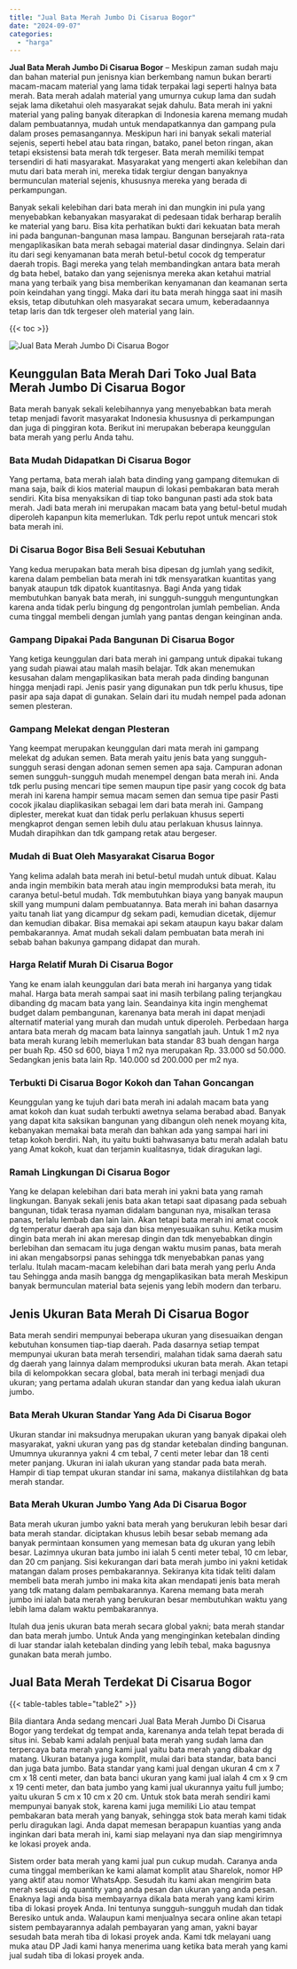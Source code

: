 ```yaml
---
title: "Jual Bata Merah Jumbo Di Cisarua Bogor"
date: "2024-09-07"
categories: 
  - "harga"
---
```


**Jual Bata Merah Jumbo Di Cisarua Bogor** – Meskipun zaman sudah maju dan bahan material pun jenisnya kian berkembang namun bukan berarti macam-macam material yang lama tidak terpakai lagi seperti halnya bata merah. Bata merah adalah material yang umurnya cukup lama dan sudah sejak lama diketahui oleh masyarakat sejak dahulu. Bata merah ini yakni material yang paling banyak diterapkan di Indonesia karena memang mudah dalam pembuatannya, mudah untuk mendapatkannya dan gampang pula dalam proses pemasangannya. Meskipun hari ini banyak sekali material sejenis, seperti hebel atau bata ringan, batako, panel beton ringan, akan tetapi eksistensi bata merah tdk tergeser. Bata merah memiliki tempat tersendiri di hati masyarakat. Masyarakat yang mengerti akan kelebihan dan mutu dari bata merah ini, mereka tidak tergiur dengan banyaknya bermunculan material sejenis, khususnya mereka yang berada di perkampungan.

Banyak sekali kelebihan dari bata merah ini dan mungkin ini pula yang menyebabkan kebanyakan masyarakat di pedesaan tidak berharap beralih ke material yang baru. Bisa kita perhatikan bukti dari kekuatan bata merah ini pada bangunan-bangunan masa lampau. Bangunan bersejarah rata-rata mengaplikasikan bata merah sebagai material dasar dindingnya. Selain dari itu dari segi kenyamanan bata merah betul-betul cocok dg temperatur daerah tropis. Bagi mereka yang telah membandingkan antara bata merah dg bata hebel, batako dan yang sejenisnya mereka akan ketahui matrial mana yang terbaik yang bisa memberikan kenyamanan dan keamanan serta poin keindahan yang tinggi. Maka dari itu bata merah hingga saat ini masih eksis, tetap dibutuhkan oleh masyarakat secara umum, keberadaannya tetap laris dan tdk tergeser oleh material yang lain.

{{< toc >}}

![Jual Bata Merah Jumbo Di Cisarua Bogor](/images/jual-bata-merah-22.png)

## Keunggulan Bata Merah Dari Toko Jual Bata Merah Jumbo Di Cisarua Bogor

Bata merah banyak sekali kelebihannya yang menyebabkan bata merah tetap menjadi favorit masyarakat Indonesia khususnya di perkampungan dan juga di pinggiran kota. Berikut ini merupakan beberapa keunggulan bata merah yang perlu Anda tahu.

### Bata Mudah Didapatkan Di Cisarua Bogor

Yang pertama, bata merah ialah bata dinding yang gampang ditemukan di mana saja, baik di kios material maupun di lokasi pembakaran bata merah sendiri. Kita bisa menyaksikan di tiap toko bangunan pasti ada stok bata merah. Jadi bata merah ini merupakan macam bata yang betul-betul mudah diperoleh kapanpun kita memerlukan. Tdk perlu repot untuk mencari stok bata merah ini.

### Di Cisarua Bogor Bisa Beli Sesuai Kebutuhan

Yang kedua merupakan bata merah bisa dipesan dg jumlah yang sedikit, karena dalam pembelian bata merah ini tdk mensyaratkan kuantitas yang banyak ataupun tdk dipatok kuantitasnya. Bagi Anda yang tidak membutuhkan banyak bata merah, ini sungguh-sungguh menguntungkan karena anda tidak perlu bingung dg pengontrolan jumlah pembelian. Anda cuma tinggal membeli dengan jumlah yang pantas dengan keinginan anda.

### Gampang Dipakai Pada Bangunan Di Cisarua Bogor

Yang ketiga keunggulan dari bata merah ini gampang untuk dipakai tukang yang sudah piawai atau malah masih belajar. Tdk akan menemukan kesusahan dalam mengaplikasikan bata merah pada dinding bangunan hingga menjadi rapi. Jenis pasir yang digunakan pun tdk perlu khusus, tipe pasir apa saja dapat di gunakan. Selain dari itu mudah nempel pada adonan semen plesteran.

### Gampang Melekat dengan Plesteran

Yang keempat merupakan keunggulan dari mata merah ini gampang melekat dg adukan semen. Bata merah yaitu jenis bata yang sungguh-sungguh serasi dengan adonan semen semen apa saja. Campuran adonan semen sungguh-sungguh mudah menempel dengan bata merah ini. Anda tdk perlu pusing mencari tipe semen maupun tipe pasir yang cocok dg bata merah ini karena hampir semua macam semen dan semua tipe pasir Pasti cocok jikalau diaplikasikan sebagai lem dari bata merah ini. Gampang diplester, merekat kuat dan tidak perlu perlakuan khusus seperti mengkaprot dengan semen lebih dulu atau perlakuan khusus lainnya. Mudah dirapihkan dan tdk gampang retak atau bergeser.

### Mudah di Buat Oleh Masyarakat Cisarua Bogor

Yang kelima adalah bata merah ini betul-betul mudah untuk dibuat. Kalau anda ingin membikin bata merah atau ingin memproduksi bata merah, itu caranya betul-betul mudah. Tdk membutuhkan biaya yang banyak maupun skill yang mumpuni dalam pembuatannya. Bata merah ini bahan dasarnya yaitu tanah liat yang dicampur dg sekam padi, kemudian dicetak, dijemur dan kemudian dibakar. Bisa memakai api sekam ataupun kayu bakar dalam pembakarannya. Amat mudah sekali dalam pembuatan bata merah ini sebab bahan bakunya gampang didapat dan murah.

### Harga Relatif Murah Di Cisarua Bogor

Yang ke enam ialah keunggulan dari bata merah ini harganya yang tidak mahal. Harga bata merah sampai saat ini masih terbilang paling terjangkau dibanding dg macam bata yang lain. Seandainya kita ingin menghemat budget dalam pembangunan, karenanya bata merah ini dapat menjadi alternatif material yang murah dan mudah untuk diperoleh. Perbedaan harga antara bata merah dg macam bata lainnya sangatlah jauh. Untuk 1 m2 nya bata merah kurang lebih memerlukan bata standar 83 buah dengan harga per buah Rp. 450 sd 600, biaya 1 m2 nya merupakan Rp. 33.000 sd 50.000. Sedangkan jenis bata lain Rp. 140.000 sd 200.000 per m2 nya.

### Terbukti Di Cisarua Bogor Kokoh dan Tahan Goncangan

Keunggulan yang ke tujuh dari bata merah ini adalah macam bata yang amat kokoh dan kuat sudah terbukti awetnya selama berabad abad. Banyak yang dapat kita saksikan bangunan yang dibangun oleh nenek moyang kita, kebanyakan memakai bata merah dan bahkan ada yang sampai hari ini tetap kokoh berdiri. Nah, itu yaitu bukti bahwasanya batu merah adalah batu yang Amat kokoh, kuat dan terjamin kualitasnya, tidak diragukan lagi.

### Ramah Lingkungan Di Cisarua Bogor

Yang ke delapan kelebihan dari bata merah ini yakni bata yang ramah lingkungan. Banyak sekali jenis bata akan tetapi saat dipasang pada sebuah bangunan, tidak terasa nyaman didalam bangunan nya, misalkan terasa panas, terlalu lembab dan lain lain. Akan tetapi bata merah ini amat cocok dg temperatur daerah apa saja dan bisa menyesuaikan suhu. Ketika musim dingin bata merah ini akan meresap dingin dan tdk menyebabkan dingin berlebihan dan semacam itu juga dengan waktu musim panas, bata merah ini akan mengabsorpsi panas sehingga tdk menyebabkan panas yang terlalu. Itulah macam-macam kelebihan dari bata merah yang perlu Anda tau Sehingga anda masih bangga dg mengaplikasikan bata merah Meskipun banyak bermunculan material bata sejenis yang lebih modern dan terbaru.

## Jenis Ukuran Bata Merah Di Cisarua Bogor

Bata merah sendiri mempunyai beberapa ukuran yang disesuaikan dengan kebutuhan konsumen tiap-tiap daerah. Pada dasarnya setiap tempat mempunyai ukuran bata merah tersendiri, malahan tidak sama daerah satu dg daerah yang lainnya dalam memproduksi ukuran bata merah. Akan tetapi bila di kelompokkan secara global, bata merah ini terbagi menjadi dua ukuran; yang pertama adalah ukuran standar dan yang kedua ialah ukuran jumbo.

### Bata Merah Ukuran Standar Yang Ada Di Cisarua Bogor

Ukuran standar ini maksudnya merupakan ukuran yang banyak dipakai oleh masyarakat, yakni ukuran yang pas dg standar ketebalan dinding bangunan. Umumnya ukurannya yakni 4 cm tebal, 7 centi meter lebar dan 18 centi meter panjang. Ukuran ini ialah ukuran yang standar pada bata merah. Hampir di tiap tempat ukuran standar ini sama, makanya diistilahkan dg bata merah standar.

### Bata Merah Ukuran Jumbo Yang Ada Di Cisarua Bogor

Bata merah ukuran jumbo yakni bata merah yang berukuran lebih besar dari bata merah standar. diciptakan khusus lebih besar sebab memang ada banyak permintaan konsumen yang memesan bata dg ukuran yang lebih besar. Lazimnya ukuran bata jumbo ini ialah 5 centi meter tebal, 10 cm lebar, dan 20 cm panjang. Sisi kekurangan dari bata merah jumbo ini yakni ketidak matangan dalam proses pembakarannya. Sekiranya kita tidak teliti dalam membeli bata merah jumbo ini maka kita akan mendapati jenis bata merah yang tdk matang dalam pembakarannya. Karena memang bata merah jumbo ini ialah bata merah yang berukuran besar membutuhkan waktu yang lebih lama dalam waktu pembakarannya.

Itulah dua jenis ukuran bata merah secara global yakni; bata merah standar dan bata merah jumbo. Untuk Anda yang menginginkan ketebalan dinding di luar standar ialah ketebalan dinding yang lebih tebal, maka bagusnya gunakan bata merah jumbo.

## Jual Bata Merah Terdekat Di Cisarua Bogor

{{< table-tables table="table2" >}}

Bila diantara Anda sedang mencari Jual Bata Merah Jumbo Di Cisarua Bogor yang terdekat dg tempat anda, karenanya anda telah tepat berada di situs ini. Sebab kami adalah penjual bata merah yang sudah lama dan terpercaya bata merah yang kami jual yaitu bata merah yang dibakar dg matang. Ukuran batanya juga komplit, mulai dari bata standar, bata banci dan juga bata jumbo. Bata standar yang kami jual dengan ukuran 4 cm x 7 cm x 18 centi meter, dan bata banci ukuran yang kami jual ialah 4 cm x 9 cm x 19 centi meter, dan bata jumbo yang kami jual ukurannya yaitu full jumbo; yaitu ukuran 5 cm x 10 cm x 20 cm. Untuk stok bata merah sendiri kami mempunyai banyak stok, karena kami juga memiliki Lio atau tempat pembakaran bata merah yang banyak, sehingga stok bata merah kami tidak perlu diragukan lagi. Anda dapat memesan berapapun kuantias yang anda inginkan dari bata merah ini, kami siap melayani nya dan siap mengirimnya ke lokasi proyek anda.

Sistem order bata merah yang kami jual pun cukup mudah. Caranya anda cuma tinggal memberikan ke kami alamat komplit atau Sharelok, nomor HP yang aktif atau nomor WhatsApp. Sesudah itu kami akan mengirim bata merah sesuai dg quantity yang anda pesan dan ukuran yang anda pesan. Enaknya lagi anda bisa membayarnya dikala bata merah yang kami kirim tiba di lokasi proyek Anda. Ini tentunya sungguh-sungguh mudah dan tidak Beresiko untuk anda. Walaupun kami menjualnya secara online akan tetapi sistem pembayarannya adalah pembayaran yang aman, yakni bayar sesudah bata merah tiba di lokasi proyek anda. Kami tdk melayani uang muka atau DP Jadi kami hanya menerima uang ketika bata merah yang kami jual sudah tiba di lokasi proyek anda.
